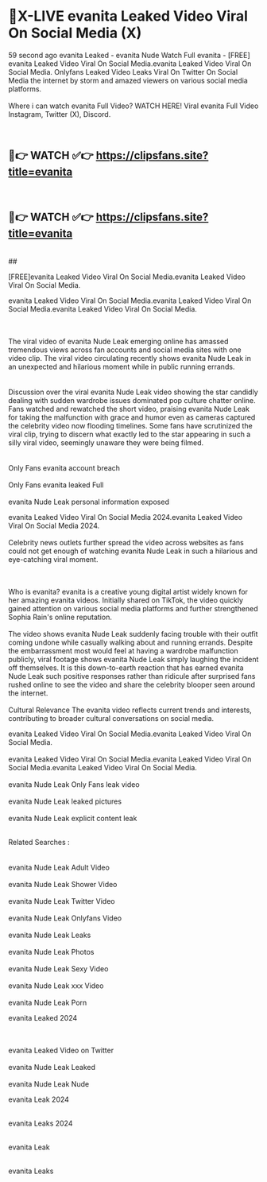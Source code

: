 # 🔴X-LIVE evanita Leaked Video Viral On Social Media (X)<br>


59 second ago evanita Leaked  - evanita Nude  Watch Full evanita - [FREE] evanita Leaked Video Viral On Social Media.evanita Leaked Video Viral On Social Media.   Onlyfans Leaked Video Leaks Viral On Twitter On Social Media the internet by storm and amazed viewers on various social media platforms. <br><br>
Where i can watch evanita Full Video? WATCH HERE! Viral evanita Full Video Instagram, Twitter (X), Discord. <br>


 <br>

##  🔴👉 WATCH ✅👉  <a href="https://clipsfans.site?title=evanita&ref=git">https://clipsfans.site?title=evanita</a> <br>
  <br>

##  🔴👉 WATCH ✅👉  <a href="https://clipsfans.site?title=evanita&ref=git">https://clipsfans.site?title=evanita</a> <br>
  <br>
  ##



[FREE]evanita Leaked Video Viral On Social Media.evanita Leaked Video Viral On Social Media. <br>

evanita Leaked Video Viral On Social Media.evanita Leaked Video Viral On Social Media.evanita Leaked Video Viral On Social Media. <br>


  <br>

  <br>
The viral video of evanita Nude Leak emerging online has amassed tremendous views across fan accounts and social media sites with one video clip. The viral video circulating recently shows evanita Nude Leak in an unexpected and hilarious moment while in public running errands.<br>
<br>


<br>
Discussion over the viral evanita Nude Leak video showing the star candidly dealing with sudden wardrobe issues dominated pop culture chatter online. Fans watched and rewatched the short video, praising evanita Nude Leak for taking the malfunction with grace and humor even as cameras captured the celebrity video now flooding timelines. Some fans have scrutinized the viral clip, trying to discern what exactly led to the star appearing in such a silly viral video, seemingly unaware they were being filmed.<br>
<br>
<br> 
Only Fans evanita account breach<br>
<br>
Only Fans evanita leaked Full <br>
<br>
evanita Nude Leak personal information exposed<br>

evanita Leaked Video Viral On Social Media 2024.evanita Leaked Video Viral On Social Media 2024. <br>
<br>
Celebrity news outlets further spread the video across websites as fans could not get enough of watching evanita Nude Leak in such a hilarious and eye-catching viral moment.<br>
<br>

<br>
Who is evanita? evanita is a creative young digital artist widely known for her amazing evanita videos. Initially shared on TikTok, the video quickly gained attention on various social media platforms and further strengthened Sophia Rain's online reputation.<br>
<br>
The video shows evanita Nude Leak suddenly facing trouble with their outfit coming undone while casually walking about and running errands. Despite the embarrassment most would feel at having a wardrobe malfunction publicly, viral footage shows evanita Nude Leak simply laughing the incident off themselves. It is this down-to-earth reaction that has earned evanita Nude Leak such positive responses rather than ridicule after surprised fans rushed online to see the video and share the celebrity blooper seen around the internet.<br>
<br>
Cultural Relevance The evanita video reflects current trends and interests, contributing to broader cultural conversations on social media.<br>

evanita Leaked Video Viral On Social Media.evanita Leaked Video Viral On Social Media.<br>
<br>
evanita Leaked Video Viral On Social Media.evanita Leaked Video Viral On Social Media.evanita Leaked Video Viral On Social Media.<br>
<br>
evanita Nude Leak Only Fans leak video<br>
<br>
evanita Nude Leak leaked pictures<br>
<br>
evanita Nude Leak explicit content leak<br>


<br>
Related Searches :<br>
<br>

<br>
evanita Nude Leak Adult Video<br>
<br>
evanita Nude Leak Shower Video<br>
<br>
evanita Nude Leak Twitter Video<br>
<br>
evanita Nude Leak Onlyfans Video<br>
<br>
evanita Nude Leak Leaks<br>
<br>
evanita Nude Leak Photos<br>

<br>
evanita Nude Leak Sexy Video<br>
<br>
evanita Nude Leak xxx Video<br>
<br>
evanita Nude Leak Porn<br>

evanita  Leaked 2024 <br> <br>
<br>

evanita Leaked Video on Twitter <br>
<br>
evanita Nude Leak Leaked<br>
<br>
evanita Nude Leak Nude<br>


evanita  Leak 2024 <br> <br>



evanita  Leaks 2024 <br> <br>



 
evanita  Leak<br> <br>



evanita  Leaks<br> <br>





</p>




 



</p>











